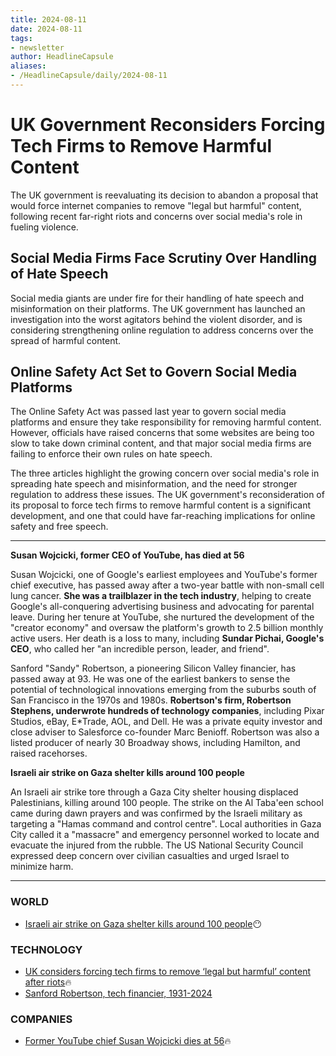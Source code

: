 ```yaml
---
title: 2024-08-11
date: 2024-08-11
tags: 
- newsletter
author: HeadlineCapsule
aliases: 
- /HeadlineCapsule/daily/2024-08-11
---
```



# UK Government Reconsiders Forcing Tech Firms to Remove Harmful Content
The UK government is reevaluating its decision to abandon a proposal that would force internet companies to remove "legal but harmful" content, following recent far-right riots and concerns over social media's role in fueling violence.

## Social Media Firms Face Scrutiny Over Handling of Hate Speech
Social media giants are under fire for their handling of hate speech and misinformation on their platforms. The UK government has launched an investigation into the worst agitators behind the violent disorder, and is considering strengthening online regulation to address concerns over the spread of harmful content.

## Online Safety Act Set to Govern Social Media Platforms
The Online Safety Act was passed last year to govern social media platforms and ensure they take responsibility for removing harmful content. However, officials have raised concerns that some websites are being too slow to take down criminal content, and that major social media firms are failing to enforce their own rules on hate speech.

The three articles highlight the growing concern over social media's role in spreading hate speech and misinformation, and the need for stronger regulation to address these issues. The UK government's reconsideration of its proposal to force tech firms to remove harmful content is a significant development, and one that could have far-reaching implications for online safety and free speech.

---

**Susan Wojcicki, former CEO of YouTube, has died at 56**

Susan Wojcicki, one of Google's earliest employees and YouTube's former chief executive, has passed away after a two-year battle with non-small cell lung cancer. **She was a trailblazer in the tech industry**, helping to create Google's all-conquering advertising business and advocating for parental leave. During her tenure at YouTube, she nurtured the development of the "creator economy" and oversaw the platform's growth to 2.5 billion monthly active users. Her death is a loss to many, including **Sundar Pichai, Google's CEO**, who called her "an incredible person, leader, and friend".

Sanford "Sandy" Robertson, a pioneering Silicon Valley financier, has passed away at 93. He was one of the earliest bankers to sense the potential of technological innovations emerging from the suburbs south of San Francisco in the 1970s and 1980s. **Robertson's firm, Robertson Stephens, underwrote hundreds of technology companies**, including Pixar Studios, eBay, E*Trade, AOL, and Dell. He was a private equity investor and close adviser to Salesforce co-founder Marc Benioff. Robertson was also a listed producer of nearly 30 Broadway shows, including Hamilton, and raised racehorses.

**Israeli air strike on Gaza shelter kills around 100 people**

An Israeli air strike tore through a Gaza City shelter housing displaced Palestinians, killing around 100 people. The strike on the Al Taba'een school came during dawn prayers and was confirmed by the Israeli military as targeting a "Hamas command and control centre". Local authorities in Gaza City called it a "massacre" and emergency personnel worked to locate and evacuate the injured from the rubble. The US National Security Council expressed deep concern over civilian casualties and urged Israel to minimize harm.

---

### WORLD

- [Israeli air strike on Gaza shelter kills around 100 people](https://ft.com/content/8ca25c61-e1ae-4f19-960c-a22fa2fc998a)😶

### TECHNOLOGY

- [UK considers forcing tech firms to remove ‘legal but harmful’ content after riots](https://ft.com/content/d026a8d1-26d1-494d-83dc-5ff0204388e8)🔥
- [Sanford Robertson, tech financier, 1931-2024](https://ft.com/content/22bc8d19-6f32-4e85-b6ee-418d4840766d)

### COMPANIES

- [Former YouTube chief Susan Wojcicki dies at 56](https://ft.com/content/c82b7fc6-c6de-40e2-ad20-41d78557bb21)🔥


